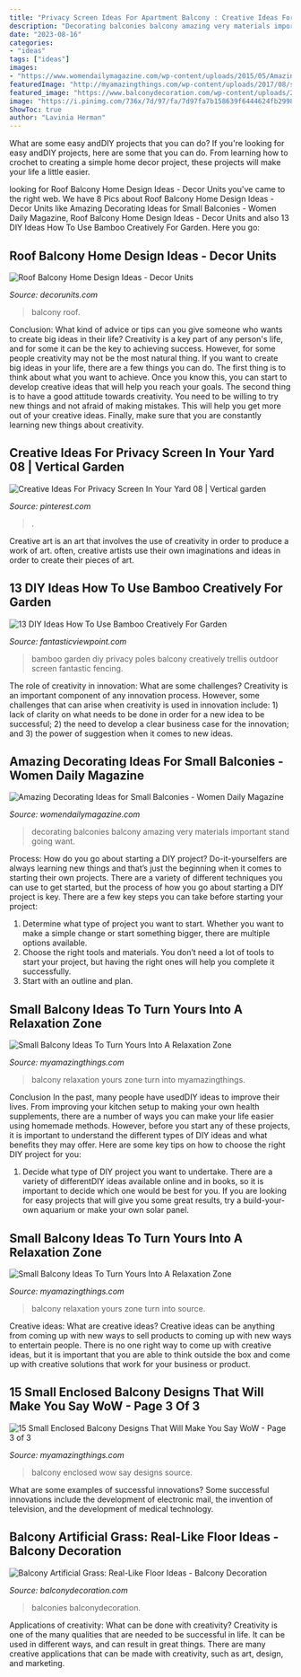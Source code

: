 ```yaml
---
title: "Privacy Screen Ideas For Apartment Balcony : Creative Ideas For Privacy Screen In Your Yard 08"
description: "Decorating balconies balcony amazing very materials important stand going want"
date: "2023-08-16"
categories:
- "ideas"
tags: ["ideas"]
images:
- "https://www.womendailymagazine.com/wp-content/uploads/2015/05/Amazing-Decorating-Ideas-for-Small-Balconies-7.jpg"
featuredImage: "http://myamazingthings.com/wp-content/uploads/2017/08/small-balcony-ideas-2.jpg"
featured_image: "https://www.balconydecoration.com/wp-content/uploads/2020/03/Balcony-Artificial-Grass-12.jpg"
image: "https://i.pinimg.com/736x/7d/97/fa/7d97fa7b158639f6444624fb2998555d.jpg"
ShowToc: true
author: "Lavinia Herman"
---
```



What are some easy andDIY projects that you can do?
If you're looking for easy andDIY projects, here are some that you can do. From learning how to crochet to creating a simple home decor project, these projects will make your life a little easier.

	

		
looking for Roof Balcony Home Design Ideas - Decor Units you've came to the right web. We have 8 Pics about Roof Balcony Home Design Ideas - Decor Units like Amazing Decorating Ideas for Small Balconies - Women Daily Magazine, Roof Balcony Home Design Ideas - Decor Units and also 13 DIY Ideas How To Use Bamboo Creatively For Garden. Here you go:
		
    
## Roof Balcony Home Design Ideas - Decor Units

<img loading=lazy src="https://1.bp.blogspot.com/-OzBaecY9RPw/WcBEjEwaavI/AAAAAAAA6Ps/jRNjlYU6VXESeWHsfcYsXTayXXiIJgLiQCLcBGAs/s1600/13.jpg" onerror="this.onerror=null;this.src='https://tse3.mm.bing.net/th?id=OIP.0QieTSwQ4dUzNv7RpumceAHaJ3&amp;pid=15.1';" alt="Roof Balcony Home Design Ideas - Decor Units">

_Source: decorunits.com_

>balcony roof. 

	

Conclusion: What kind of advice or tips can you give someone who wants to create big ideas in their life?
Creativity is a key part of any person's life, and for some it can be the key to achieving success. However, for some people creativity may not be the most natural thing. If you want to create big ideas in your life, there are a few things you can do. The first thing is to think about what you want to achieve. Once you know this, you can start to develop creative ideas that will help you reach your goals. The second thing is to have a good attitude towards creativity. You need to be willing to try new things and not afraid of making mistakes. This will help you get more out of your creative ideas. Finally, make sure that you are constantly learning new things about creativity.

    
## Creative Ideas For Privacy Screen In Your Yard 08 | Vertical Garden

<img loading=lazy src="https://i.pinimg.com/736x/7d/97/fa/7d97fa7b158639f6444624fb2998555d.jpg" onerror="this.onerror=null;this.src='https://tse1.mm.bing.net/th?id=OIP.qTuRPMLFqILEhxmuMtwxcAHaJ4&amp;pid=15.1';" alt="Creative Ideas For Privacy Screen In Your Yard 08 | Vertical garden">

_Source: pinterest.com_

>. 

	

Creative art is an art that involves the use of creativity in order to produce a work of art. often, creative artists use their own imaginations and ideas in order to create their pieces of art.

    
## 13 DIY Ideas How To Use Bamboo Creatively For Garden

<img loading=lazy src="http://www.fantasticviewpoint.com/wp-content/uploads/2016/07/IMG_3829-634x476.jpg" onerror="this.onerror=null;this.src='https://tse3.mm.bing.net/th?id=OIP.PP1lPisYBtm6w81L_FAmggHaFj&amp;pid=15.1';" alt="13 DIY Ideas How To Use Bamboo Creatively For Garden">

_Source: fantasticviewpoint.com_

>bamboo garden diy privacy poles balcony creatively trellis outdoor screen fantastic fencing. 

	

The role of creativity in innovation: What are some challenges?
Creativity is an important component of any innovation process. However, some challenges that can arise when creativity is used in innovation include: 1) lack of clarity on what needs to be done in order for a new idea to be successful; 2) the need to develop a clear business case for the innovation; and 3) the power of suggestion when it comes to new ideas.

    
## Amazing Decorating Ideas For Small Balconies - Women Daily Magazine

<img loading=lazy src="https://www.womendailymagazine.com/wp-content/uploads/2015/05/Amazing-Decorating-Ideas-for-Small-Balconies-7.jpg" onerror="this.onerror=null;this.src='https://tse3.mm.bing.net/th?id=OIP.mOrV6dc5xCtwLVQH9lhRPAHaJ4&amp;pid=15.1';" alt="Amazing Decorating Ideas for Small Balconies - Women Daily Magazine">

_Source: womendailymagazine.com_

>decorating balconies balcony amazing very materials important stand going want. 

	

Process: How do you go about starting a DIY project?
Do-it-yourselfers are always learning new things and that’s just the beginning when it comes to starting their own projects. There are a variety of different techniques you can use to get started, but the process of how you go about starting a DIY project is key. 
There are a few key steps you can take before starting your project:

1. Determine what type of project you want to start. Whether you want to make a simple change or start something bigger, there are multiple options available.
2. Choose the right tools and materials. You don’t need a lot of tools to start your project, but having the right ones will help you complete it successfully. 
3. Start with an outline and plan.

    
## Small Balcony Ideas To Turn Yours Into A Relaxation Zone

<img loading=lazy src="http://myamazingthings.com/wp-content/uploads/2017/08/small-balcony-ideas.jpg" onerror="this.onerror=null;this.src='https://tse2.mm.bing.net/th?id=OIP.4kRBa1jsr-UHZBS3D45kWgHaD3&amp;pid=15.1';" alt="Small Balcony Ideas To Turn Yours Into A Relaxation Zone">

_Source: myamazingthings.com_

>balcony relaxation yours zone turn into myamazingthings. 

	

Conclusion
In the past, many people have usedDIY ideas to improve their lives. From improving your kitchen setup to making your own health supplements, there are a number of ways you can make your life easier using homemade methods. However, before you start any of these projects, it is important to understand the different types of DIY ideas and what benefits they may offer. Here are some key tips on how to choose the right DIY project for you:
1. Decide what type of DIY project you want to undertake. There are a variety of differentDIY ideas available online and in books, so it is important to decide which one would be best for you. If you are looking for easy projects that will give you some great results, try a build-your-own aquarium or make your own solar panel.

    
## Small Balcony Ideas To Turn Yours Into A Relaxation Zone

<img loading=lazy src="http://myamazingthings.com/wp-content/uploads/2017/08/small-balcony-ideas-2.jpg" onerror="this.onerror=null;this.src='https://tse3.mm.bing.net/th?id=OIP.Q-95yTDRgD7X10sohoclhgHaLH&amp;pid=15.1';" alt="Small Balcony Ideas To Turn Yours Into A Relaxation Zone">

_Source: myamazingthings.com_

>balcony relaxation yours zone turn into source. 

	

Creative ideas: What are creative ideas?
Creative ideas can be anything from coming up with new ways to sell products to coming up with new ways to entertain people. There is no one right way to come up with creative ideas, but it is important that you are able to think outside the box and come up with creative solutions that work for your business or product.

    
## 15 Small Enclosed Balcony Designs That Will Make You Say WoW - Page 3 Of 3

<img loading=lazy src="http://myamazingthings.com/wp-content/uploads/2017/01/balcony10.jpg" onerror="this.onerror=null;this.src='https://tse1.mm.bing.net/th?id=OIP.6h0qXNUI6PHo3vEzn9WqggHaKf&amp;pid=15.1';" alt="15 Small Enclosed Balcony Designs That Will Make You Say WoW - Page 3 of 3">

_Source: myamazingthings.com_

>balcony enclosed wow say designs source. 

	

What are some examples of successful innovations?
Some successful innovations include the development of electronic mail, the invention of television, and the development of medical technology.

    
## Balcony Artificial Grass: Real-Like Floor Ideas - Balcony Decoration

<img loading=lazy src="https://www.balconydecoration.com/wp-content/uploads/2020/03/Balcony-Artificial-Grass-12.jpg" onerror="this.onerror=null;this.src='https://tse2.mm.bing.net/th?id=OIP.L7oYTbVMPVjLqFV3iOD5BgHaJ4&amp;pid=15.1';" alt="Balcony Artificial Grass: Real-Like Floor Ideas - Balcony Decoration">

_Source: balconydecoration.com_

>balconies balconydecoration. 

	

Applications of creativity: What can be done with creativity?
Creativity is one of the many qualities that are needed to be successful in life. It can be used in different ways, and can result in great things. There are many creative applications that can be made with creativity, such as art, design, and marketing.

